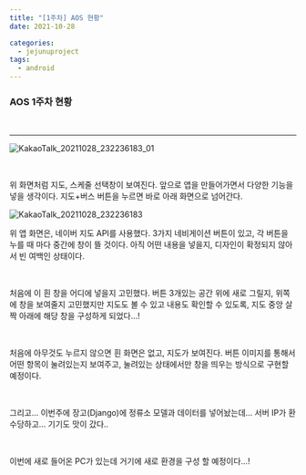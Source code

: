 ```yaml
---
title: "[1주차] AOS 현황"
date: 2021-10-28

categories:
  - jejunuproject
tags:
  - android
---
```


### AOS 1주차 현황

<br>

---

![KakaoTalk_20211028_232236183_01](https://user-images.githubusercontent.com/47859845/139275740-dfa523ee-3943-46f8-aa07-8782ab0685b4.jpg)


<br>

위 화면처럼 지도, 스케줄 선택창이 보여진다. 앞으로 앱을 만들어가면서 다양한 기능을 넣을 생각이다. 지도+버스 버튼을 누르면 바로 아래 화면으로 넘어간다.

![KakaoTalk_20211028_232236183](https://user-images.githubusercontent.com/47859845/139275730-1d87c30f-03d6-48fd-8d69-2974af7c56ce.jpg)

위 앱 화면은, 네이버 지도 API를 사용했다. 3가지 네비게이션 버튼이 있고, 각 버튼을 누를 때 마다 중간에 창이 뜰 것이다.
아직 어떤 내용을 넣을지, 디자인이 확정되지 않아서 빈 여백인 상태이다.

<br>

처음에 이 흰 창을 어디에 넣을지 고민했다.
버튼 3개있는 공간 위에 새로 그릴지, 위쪽에 창을 보여줄지 고민했지만 지도도 볼 수 있고 내용도 확인할 수 있도록, 지도 중앙 살짝 아래에 해당 창을 구성하게 되었다...!

<br>

처음에 아무것도 누르지 않으면 흰 화면은 없고, 지도가 보여진다. 버튼 이미지를 통해서 어떤 항목이 눌려있는지 보여주고, 눌려있는 상태에서만 창을 띄우는 방식으로 구현할 예정이다.

<br>

그리고... 이번주에 장고(Django)에 정류소 모델과 데이터를 넣어놨는데... 서버 IP가 환수당하고... 기기도 맛이 갔다..

<br>

이번에 새로 들어온 PC가 있는데 거기에 새로 환경을 구성 할 예정이다...!

<br>
<br>
